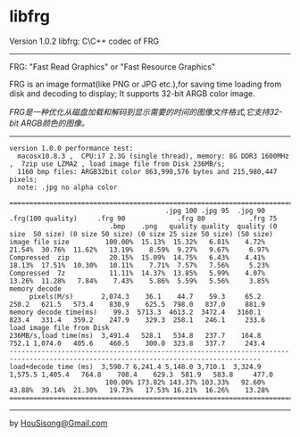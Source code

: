 libfrg
========
Version  1.0.2 
libfrg: C\C++ codec of FRG  

---
FRG: "Fast Read Graphics" or "Fast Resource Graphics"  

FRG is an image format(like PNG or JPG etc.),for saving time loading from disk and decoding to display; It supports 32-bit ARGB color image.  

_FRG是一种优化从磁盘加载和解码到显示需要的时间的图像文件格式,它支持32-bit ARGB颜色的图像。_  

  
---
```
version 1.0.0 performance test:
  macosx10.8.3 ,  CPU:i7 2.3G (single thread), memory: 8G DDR3 1600MHz  ,  7zip use LZMA2 , load image file from Disk 236MB/s;
  1160 bmp files: ARGB32bit color 863,990,576 bytes and 215,980,447 pixels;
  note: .jpg no alpha color

=====================================================================================================================================
                                       .jpg 100 .jpg 95  .jpg 90 .frg(100 quality)     .frg 90             .frg 80           .frg 75
                         .bmp    .png   quality quality  quality (0 size  50 size) (0 size 50 size) (0 size 25 size 50 size) (50 size)
image file size         100.00%  15.13%  15.32%   6.81%    4.72%   21.54%  30.76%  11.62%   13.19%    8.59%  9.27%   9.67%     6.97%
Compressed  zip          20.15%  15.09%  14.75%   6.43%    4.41%   18.13%  17.51%  10.30%   10.11%    7.71%  7.57%   7.56%     5.23%
Compressed  7z           11.11%  14.37%  13.85%   5.99%    4.07%   13.26%  11.28%   7.84%    7.43%    5.86%  5.59%   5.56%     3.85%
memory decode
     pixels(M/s)       2,074.3    36.1    44.7    59.3     65.2    250.2   621.5   573.4    830.9    625.5  798.0   837.0     881.9
memory decode time(ms)    99.3  5713.3  4613.2  3472.4   3160.1    823.4   331.4   359.2    247.9    329.3  258.1   246.1     233.6
load image file from Disk 
236MB/s,load time(ms)  3,491.4   528.1   534.8   237.7    164.8    752.1 1,074.0   405.6    460.5    300.0  323.8   337.7     243.4
-------------------------------------------------------------------------------------------------------------------------------------
load+decode time (ms)  3,590.7 6,241.4 5,148.0 3,710.1  3,324.9  1,575.5 1,405.4   764.8    708.4    629.3  581.9   583.8     477.0
                        100.00% 173.82% 143.37% 103.33%   92.60%   43.88%  39.14%  21.30%   19.73%   17.53% 16.21%  16.26%    13.28%
=====================================================================================================================================
```
  
---
by HouSisong@Gmail.com

